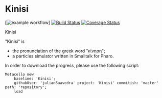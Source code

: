 # Kinisi

[![example workflow](https://github.com/julianSaavedra/Kinisi/actions/workflows/tests.yml/badge.svg?branch=master)]
[![Build Status](https://travis-ci.org/julianSaavedra/Kinisi.png?branch=master)](https://travis-ci.org/julianSaavedra/Kinisi)
[![Coverage Status](https://coveralls.io/repos/github/julianSaavedra/Kinisi/badge.png?branch=master)](https://coveralls.io/github/julianSaavedra/Kinisi?branch=master)

Kinisi

"Kinisi" is
- the pronunciation of the greek word "κίνηση";
- a particles simulator written in Smalltalk for Pharo.

In order to download the progress, please use the following script:

```
Metacello new
    baseline: 'Kinisi';
    githubUser: 'julianSaavedra' project: 'Kinisi' commitish: 'master' path: 'repository';
    load
```
